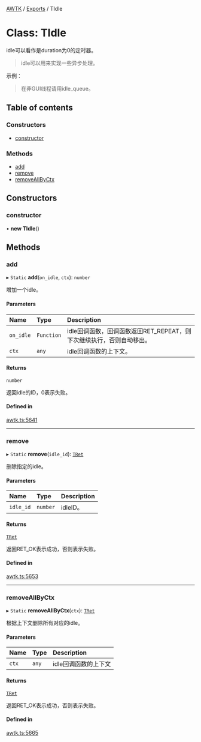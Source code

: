 [AWTK](../README.md) / [Exports](../modules.md) / TIdle

# Class: TIdle

idle可以看作是duration为0的定时器。

> idle可以用来实现一些异步处理。

示例：

> 在非GUI线程请用idle\_queue。

## Table of contents

### Constructors

- [constructor](TIdle.md#constructor)

### Methods

- [add](TIdle.md#add)
- [remove](TIdle.md#remove)
- [removeAllByCtx](TIdle.md#removeallbyctx)

## Constructors

### constructor

• **new TIdle**()

## Methods

### add

▸ `Static` **add**(`on_idle`, `ctx`): `number`

增加一个idle。

#### Parameters

| Name | Type | Description |
| :------ | :------ | :------ |
| `on_idle` | `Function` | idle回调函数，回调函数返回RET_REPEAT，则下次继续执行，否则自动移出。 |
| `ctx` | `any` | idle回调函数的上下文。 |

#### Returns

`number`

返回idle的ID，0表示失败。

#### Defined in

[awtk.ts:5641](https://github.com/zlgopen/awtk-binding/blob/25012c6/tools/code_gen/js/output/awtk.ts#L5641)

___

### remove

▸ `Static` **remove**(`idle_id`): [`TRet`](../enums/TRet.md)

删除指定的idle。

#### Parameters

| Name | Type | Description |
| :------ | :------ | :------ |
| `idle_id` | `number` | idleID。 |

#### Returns

[`TRet`](../enums/TRet.md)

返回RET_OK表示成功，否则表示失败。

#### Defined in

[awtk.ts:5653](https://github.com/zlgopen/awtk-binding/blob/25012c6/tools/code_gen/js/output/awtk.ts#L5653)

___

### removeAllByCtx

▸ `Static` **removeAllByCtx**(`ctx`): [`TRet`](../enums/TRet.md)

根据上下文删除所有对应的idle。

#### Parameters

| Name | Type | Description |
| :------ | :------ | :------ |
| `ctx` | `any` | idle回调函数的上下文 |

#### Returns

[`TRet`](../enums/TRet.md)

返回RET_OK表示成功，否则表示失败。

#### Defined in

[awtk.ts:5665](https://github.com/zlgopen/awtk-binding/blob/25012c6/tools/code_gen/js/output/awtk.ts#L5665)
